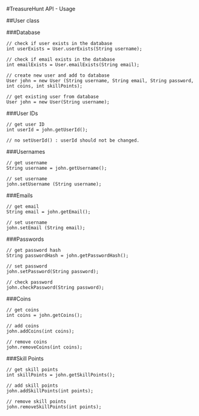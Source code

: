 #TreasureHunt API - Usage

##User class

###Database

	// check if user exists in the database
	int userExists = User.userExists(String username);
	
	// check if email exists in the database
	int emailExists = User.emailExists(String email);

	// create new user and add to database
	User john = new User (String username, String email, String password, int coins, int skillPoints);

	// get existing user from database
	User john = new User(String username);

###User IDs

	// get user ID
	int userId = john.getUserId();

	// no setUserId() : userId should not be changed.

###Usernames

	// get username
	String username = john.getUsername();

	// set username
	john.setUsername (String username);

###Emails

	// get email
	String email = john.getEmail();

	// set username
	john.setEmail (String email);

###Passwords

	// get password hash
	String passwordHash = john.getPasswordHash();

	// set password
	john.setPassword(String password);

	// check password
	john.checkPassword(String password);

###Coins

	// get coins
	int coins = john.getCoins();

	// add coins
	john.addCoins(int coins);
	
	// remove coins
	john.removeCoins(int coins);

###Skill Points

	// get skill points
	int skillPoints = john.getSkillPoints();

	// add skill points
	john.addSkillPoints(int points);

	// remove skill points
	john.removeSkillPoints(int points);
